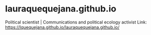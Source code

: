 # lauraquequejana.github.io
Political scientist | Communications and political ecology activist
Link: https://lquequejana.github.io/lauraquequejana.github.io/
